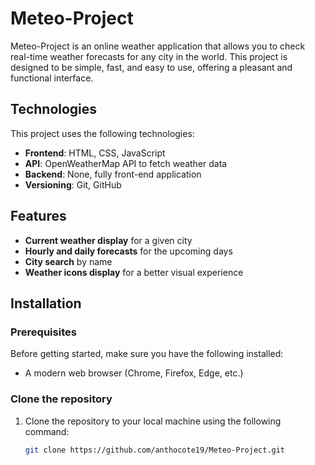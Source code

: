 # Meteo-Project

Meteo-Project is an online weather application that allows you to check real-time weather forecasts for any city in the world. This project is designed to be simple, fast, and easy to use, offering a pleasant and functional interface.

## Technologies

This project uses the following technologies:
- **Frontend**: HTML, CSS, JavaScript
- **API**: OpenWeatherMap API to fetch weather data
- **Backend**: None, fully front-end application
- **Versioning**: Git, GitHub

## Features

- **Current weather display** for a given city
- **Hourly and daily forecasts** for the upcoming days
- **City search** by name
- **Weather icons display** for a better visual experience

## Installation

### Prerequisites

Before getting started, make sure you have the following installed:
- A modern web browser (Chrome, Firefox, Edge, etc.)

### Clone the repository

1. Clone the repository to your local machine using the following command:
   ```bash
   git clone https://github.com/anthocote19/Meteo-Project.git
